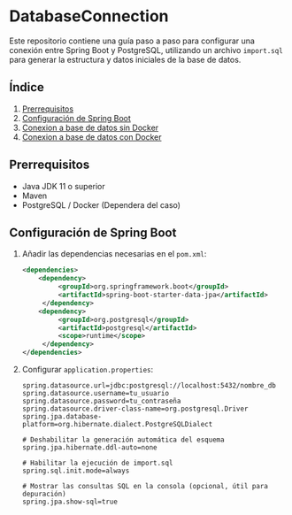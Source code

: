 # DatabaseConnection
Este repositorio contiene una guía paso a paso para configurar una conexión entre Spring Boot y PostgreSQL, utilizando un archivo `import.sql` para generar la estructura y datos iniciales de la base de datos.

## Índice
1. [Prerrequisitos](#prerrequisitos)
2. [Configuración de Spring Boot](#configuración-de-spring-boot)
3. [Conexion a base de datos sin Docker](docs/ConexionSinDocker.md)
4. [Conexion a base de datos con Docker](docs/ConexionConDocker.md)

## Prerrequisitos
- Java JDK 11 o superior
- Maven
- PostgreSQL / Docker (Dependera del caso)


## Configuración de Spring Boot
1. Añadir las dependencias necesarias en el `pom.xml`:
   ```xml
   <dependencies>
       <dependency>
            <groupId>org.springframework.boot</groupId>
            <artifactId>spring-boot-starter-data-jpa</artifactId>
        </dependency>
       <dependency>
            <groupId>org.postgresql</groupId>
            <artifactId>postgresql</artifactId>
            <scope>runtime</scope>
        </dependency>
   </dependencies>
   ```

2. Configurar `application.properties`:
   ```properties
   spring.datasource.url=jdbc:postgresql://localhost:5432/nombre_db
   spring.datasource.username=tu_usuario
   spring.datasource.password=tu_contraseña
   spring.datasource.driver-class-name=org.postgresql.Driver
   spring.jpa.database-platform=org.hibernate.dialect.PostgreSQLDialect
   
   # Deshabilitar la generación automática del esquema
   spring.jpa.hibernate.ddl-auto=none
   
   # Habilitar la ejecución de import.sql
   spring.sql.init.mode=always
   
   # Mostrar las consultas SQL en la consola (opcional, útil para depuración)
   spring.jpa.show-sql=true
   ```